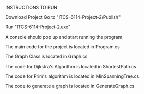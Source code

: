 INSTRUCTIONS TO RUN

Download Project
Go to "ITCS-6114-Project-2\Publish\"

Run "ITCS-6114-Project-2.exe"

A console should pop up and start running the program.


The main code for the project is located in Program.cs

The Graph Class is located in Graph.cs

The code for Dijkstra's Algorithm is located in ShortestPath.cs

The code for Prim's algorithm is located in MinSpanningTree.cs

The code to generate a graph is located in GenerateGraph.cs
